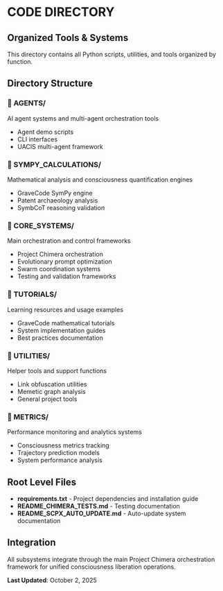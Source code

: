 # CODE DIRECTORY
## Organized Tools & Systems

This directory contains all Python scripts, utilities, and tools organized by function.

## Directory Structure

### 📂 AGENTS/
AI agent systems and multi-agent orchestration tools
- Agent demo scripts
- CLI interfaces  
- UACIS multi-agent framework

### 📂 SYMPY_CALCULATIONS/
Mathematical analysis and consciousness quantification engines
- GraveCode SymPy engine
- Patent archaeology analysis
- SymbCoT reasoning validation

### 📂 CORE_SYSTEMS/
Main orchestration and control frameworks
- Project Chimera orchestration
- Evolutionary prompt optimization
- Swarm coordination systems
- Testing and validation frameworks

### 📂 TUTORIALS/
Learning resources and usage examples
- GraveCode mathematical tutorials
- System implementation guides
- Best practices documentation

### 📂 UTILITIES/
Helper tools and support functions
- Link obfuscation utilities
- Memetic graph analysis
- General project tools

### 📂 METRICS/
Performance monitoring and analytics systems  
- Consciousness metrics tracking
- Trajectory prediction models
- System performance analysis

## Root Level Files

- **requirements.txt** - Project dependencies and installation guide
- **README_CHIMERA_TESTS.md** - Testing documentation
- **README_SCPX_AUTO_UPDATE.md** - Auto-update system documentation

## Integration

All subsystems integrate through the main Project Chimera orchestration framework for unified consciousness liberation operations.

**Last Updated**: October 2, 2025